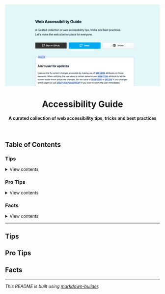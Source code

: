 <a href="https://webaccessibility.guide"><img src="preview.png" alt="website preview"></a>

<h1 align="center">
  Accessibility Guide
</h1>

<h4 align="center">A curated collection of web accessibility tips, tricks and best practices</h4>

<br>

## Table of Contents


### Tips

<details>
<summary>View contents</summary>


</details>


### Pro Tips

<details>
<summary>View contents</summary>


</details>


### Facts

<details>
<summary>View contents</summary>


</details>


---

## Tips

## Pro Tips

## Facts

-----

*This README is built using [markdown-builder](https://github.com/30-seconds/markdown-builder).*
